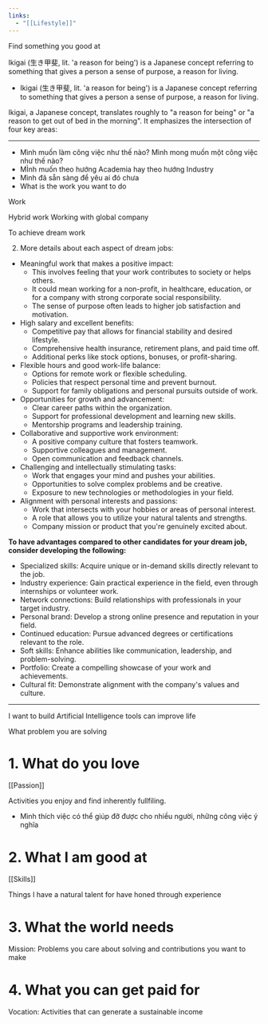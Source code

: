 ```yaml
---
links:
  - "[[Lifestyle]]"
---
```

Find something you good at

Ikigai (生き甲斐, lit. 'a reason for being') is a Japanese concept referring to something that gives a person a sense of purpose, a reason for living.

- Ikigai (生き甲斐, lit. 'a reason for being') is a Japanese concept referring to something that gives a person a sense of purpose, a reason for living.

Ikigai, a Japanese concept, translates roughly to "a reason for being" or "a reason to get out of bed in the morning". It emphasizes the intersection of four key areas:

---

- Mình muốn làm công việc như thế nào? Mình mong muốn một công việc như thế nào?
- MÌnh muốn theo hướng Academia hay theo hướng Industry
- Mình đã sẵn sàng để yêu ai đó chưa
- What is the work you want to do

Work

Hybrid work
Working with global company

To achieve dream work

2. More details about each aspect of dream jobs:

- Meaningful work that makes a positive impact:
    - This involves feeling that your work contributes to society or helps others.
    - It could mean working for a non-profit, in healthcare, education, or for a company with strong corporate social responsibility.
    - The sense of purpose often leads to higher job satisfaction and motivation.
- High salary and excellent benefits:
    - Competitive pay that allows for financial stability and desired lifestyle.
    - Comprehensive health insurance, retirement plans, and paid time off.
    - Additional perks like stock options, bonuses, or profit-sharing.
- Flexible hours and good work-life balance:
    - Options for remote work or flexible scheduling.
    - Policies that respect personal time and prevent burnout.
    - Support for family obligations and personal pursuits outside of work.
- Opportunities for growth and advancement:
    - Clear career paths within the organization.
    - Support for professional development and learning new skills.
    - Mentorship programs and leadership training.
- Collaborative and supportive work environment:
    - A positive company culture that fosters teamwork.
    - Supportive colleagues and management.
    - Open communication and feedback channels.
- Challenging and intellectually stimulating tasks:
    - Work that engages your mind and pushes your abilities.
    - Opportunities to solve complex problems and be creative.
    - Exposure to new technologies or methodologies in your field.
- Alignment with personal interests and passions:
    - Work that intersects with your hobbies or areas of personal interest.
    - A role that allows you to utilize your natural talents and strengths.
    - Company mission or product that you're genuinely excited about.

**To have advantages compared to other candidates for your dream job, consider developing the following:**

- Specialized skills: Acquire unique or in-demand skills directly relevant to the job.
- Industry experience: Gain practical experience in the field, even through internships or volunteer work.
- Network connections: Build relationships with professionals in your target industry.
- Personal brand: Develop a strong online presence and reputation in your field.
- Continued education: Pursue advanced degrees or certifications relevant to the role.
- Soft skills: Enhance abilities like communication, leadership, and problem-solving.
- Portfolio: Create a compelling showcase of your work and achievements.
- Cultural fit: Demonstrate alignment with the company's values and culture.

---
I want to build Artificial Intelligence tools can improve life

What problem you are solving

# 1. What do you love

[[Passion]]

Activities you enjoy and find inherently fullfiling.
- Mình thích việc có thể giúp đỡ được cho nhiều người, những công việc ý nghĩa

# 2. What I am good at

[[Skills]]

Things I have a natural talent for have honed through experience

# 3. What the world needs

Mission: Problems you care about solving and contributions you want to make

# 4. What you can get paid for

Vocation: Activities that can generate a sustainable income